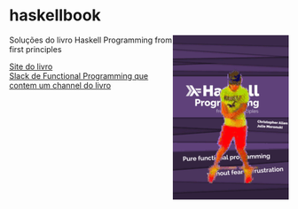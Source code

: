# haskellbook

<img
src="https://raw.githubusercontent.com/funkeiro/haskellbook/master/bookcover.gif" align="right">

Soluções do livro Haskell Programming from first principles

[Site do livro](http://haskellbook.com/)  
[Slack de Functional Programming que contem um channel do livro](https://fpchat-invite.herokuapp.com/)

